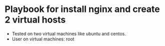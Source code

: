 # Playbook for install nginx and create 2 virtual hosts

+ Tested on two virtual machines like ubuntu and centos. 
+ User on virtual machines: root

